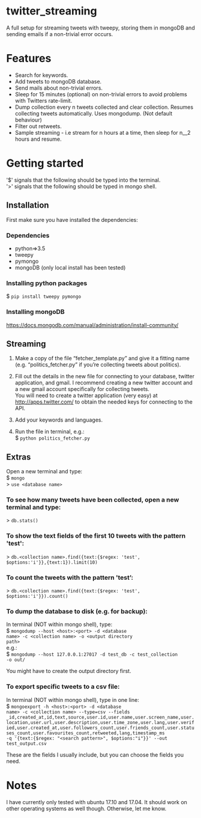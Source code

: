 # twitter_streaming

A full setup for streaming tweets with tweepy, storing them in mongoDB and sending emails if a non-trivial error occurs. 

# Features
- Search for keywords.  
- Add tweets to mongoDB database.  
- Send mails about non-trivial errors.  
- Sleep for 15 minutes (optional) on non-trivial errors to avoid problems with Twitters rate-limit.  
- Dump collection every n tweets collected and clear collection. Resumes collecting tweets automatically. Uses mongodump. (Not default behaviour)  
- Filter out retweets.  
- Sample streaming - i.e stream for n hours at a time, then sleep for n__2 hours and resume.   

# Getting started

'$' signals that the following should be typed into the terminal.  
'>' signals that the following should be typed in mongo shell.  

## Installation
First make sure you have installed the dependencies:

### Dependencies
 - python=>3.5  
  - tweepy  
  - pymongo  
 - mongoDB (only local install has been tested)  

### Installing python packages
$ <code>pip install tweepy pymongo</code>   

### Installing mongoDB
https://docs.mongodb.com/manual/administration/install-community/

## Streaming

1. Make a copy of the file “fetcher_template.py” and give it a fitting name (e.g. “politics_fetcher.py” if you’re collecting tweets about politics).

2. Fill out the details in the new file for connecting to your database, twitter application, and gmail. I recommend creating a new twitter account and a new gmail account specifically for collecting tweets.  
You will need to create a twitter application (very easy) at http://apps.twitter.com/ to obtain the needed keys for connecting to the API.  

3. Add your keywords and languages.

4. Run the file in terminal, e.g.:  
$ <code>python politics_fetcher.py</code>  

## Extras
Open a new terminal and type:  
$ <code>mongo</code>    
\> <code>use \<database name\></code>   

### To see how many tweets have been collected, open a new terminal and type:  
\> <code>db.stats()</code>  

### To show the text fields of the first 10 tweets with the pattern 'test':  
\> <code>db.\<collection name\>.find({text:{$regex: 'test', $options:'i'}},{text:1}).limit(10)</code>  

### To count the tweets with the pattern 'test’:  
\> <code>db.\<collection name\>.find({text:{$regex: 'test', $options:'i'}}).count()</code>  

### To dump the database to disk (e.g. for backup):  
In terminal (NOT within mongo shell), type:  
$ <code>mongodump --host \<host\>:\<port\> -d \<database name\> -c \<collection name\> -o \<output directory path\></code>  
e.g.:  
$ <code>mongodump --host 127.0.0.1:27017 -d test_db -c test_collection -o out/</code>    

You might have to create the output directory first.

### To export specific tweets to a csv file:  
In terminal (NOT within mongo shell), type in one line:  
$ <code>mongoexport -h \<host\>:\<port\> -d \<database name\> -c \<collection name\> --type=csv --fields _id,created_at,id,text,source,user.id,user.name,user.screen_name,user.location,user.url,user.description,user.time_zone,user.lang,user.verified,user.created_at,user.followers_count,user.friends_count,user.statuses_count,user.favourites_count,retweeted,lang,timestamp_ms -q '{text:{$regex: "\<search pattern\>", $options:"i"}}' --out test_output.csv</code>  

These are the fields I usually include, but you can choose the fields you need.  

# Notes
I have currently only tested with ubuntu 17.10 and 17.04. It should work on other operating systems as well though. Otherwise, let me know.  
